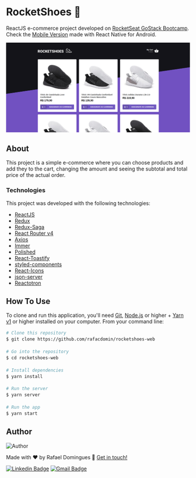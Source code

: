 # RocketShoes :rocket:
ReactJS e-commerce project developed on [RocketSeat GoStack Bootcamp](https://rocketseat.com.br/bootcamp). Check the [Mobile Version](https://github.com/rafacdomin/rocketshoes-mobile) made with React Native for Android.

![RocketShoes](.github/screencapture.png)

## About
This project is a simple e-commerce where you can choose products and add they to the cart, changing the amount and seeing the subtotal and total price of the actual order.

### Technologies
This project was developed with the following technologies: 

-  [ReactJS](https://reactjs.org/)
-  [Redux](https://redux.js.org/)
-  [Redux-Saga](https://redux-saga.js.org/)
-  [React Router v4](https://github.com/ReactTraining/react-router)
-  [Axios](https://github.com/axios/axios)
-  [Immer](https://github.com/immerjs/immer)
-  [Polished](https://polished.js.org/)
-  [React-Toastify](https://fkhadra.github.io/react-toastify/)
-  [styled-components](https://www.styled-components.com/)
-  [React-Icons](https://react-icons.netlify.com/)
-  [json-server](https://github.com/typicode/json-server)
-  [Reactotron](https://infinite.red/reactotron)


## How To Use
To clone and run this application, you'll need [Git](https://git-scm.com), [Node.js](https://nodejs.org/) or higher + [Yarn v1](https://classic.yarnpkg.com/) or higher installed on your computer. From your command line:

```bash
# Clone this repository
$ git clone https://github.com/rafacdomin/rocketshoes-web

# Go into the repository
$ cd rocketshoes-web

# Install dependencies
$ yarn install

# Run the server
$ yarn server

# Run the app
$ yarn start
```

## Author

<img  border-radius="50px" src="https://avatars3.githubusercontent.com/u/40310160?s=460&u=d2babe9b7f1c365955699550074910a1957525c8&v=4" width="100px" alt="Author"/>

Made with :heart: by Rafael Domingues :wave: [Get in touch!](https://www.linkedin.com/in/rafaelcodomingues/)

[![Linkedin Badge](https://img.shields.io/badge/-Rafael_Domingues-blue?style=flat-square&logo=Linkedin&logoColor=white&link=https://www.linkedin.com/in/rafaelcodomingues/)](https://www.linkedin.com/in/rafaelcodomingues/) 
[![Gmail Badge](https://img.shields.io/badge/-rafaelcodomingues@gmail.com-c14438?style=flat-square&logo=Gmail&logoColor=white&link=mailto:rafaelcodomingues@gmail.com)](mailto:rafaelcodomingues@gmail.com)
